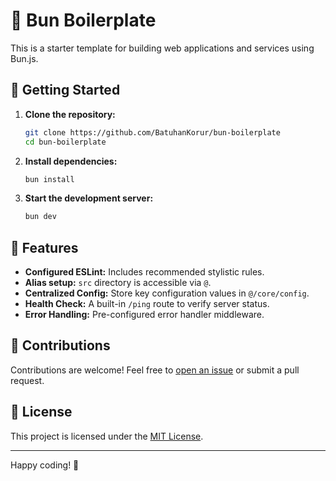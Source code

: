 # 🥟 Bun Boilerplate

This is a starter template for building web applications and services using Bun.js.

## 🚀 Getting Started

1. **Clone the repository:**
   ```bash
   git clone https://github.com/BatuhanKorur/bun-boilerplate
   cd bun-boilerplate
   ```

2. **Install dependencies:**
   ```bash
   bun install
   ```

3. **Start the development server:**
   ```bash
   bun dev
   ```

## 📂 Features

- **Configured ESLint:** Includes recommended stylistic rules.
- **Alias setup:** `src` directory is accessible via `@`.
- **Centralized Config:** Store key configuration values in `@/core/config`.
- **Health Check:** A built-in `/ping` route to verify server status.
- **Error Handling:** Pre-configured error handler middleware.

## 🤝 Contributions

Contributions are welcome! Feel free to [open an issue](https://github.com/BatuhanKorur/bun-boilerplate/issues) or submit a pull request.

## 📄 License

This project is licensed under the [MIT License](LICENSE.md).

---

Happy coding! 🎉
